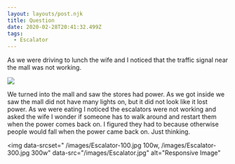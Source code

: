 ```yaml
---
layout: layouts/post.njk
title: Question
date: 2020-02-28T20:41:32.499Z
tags:
  - Escalator
---
```

As we were driving to lunch the wife and I noticed that the traffic signal near the mall was not working.

![](/images/Escalator.jpg)

We turned into the mall and saw the stores had power. As we got inside we saw the mall did not have many lights on, but it did not look like it lost power.    As we were eating I noticed the escalators were not working and asked the wife I wonder if someone has to walk around and restart them when the power comes back on. I figured they had to because otherwise people would fall when the power came back on. Just thinking.


<img 
    data-srcset="
        /images/Escalator-100.jpg 100w,
        /images/Escalator-300.jpg 300w"
    data-src="/images/Escalator.jpg"
    alt="Responsive Image"
>
